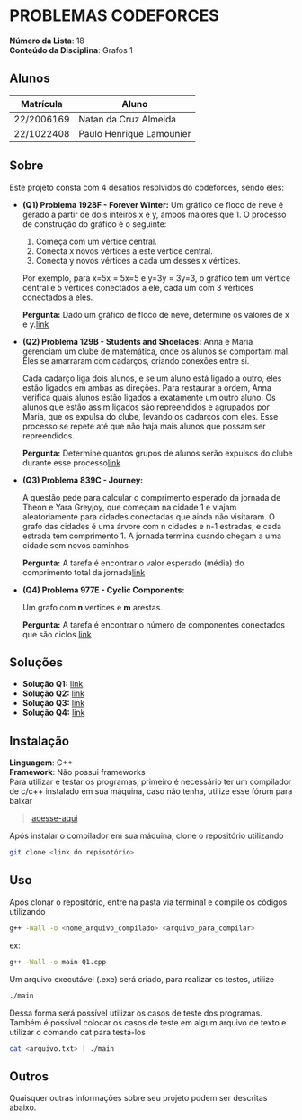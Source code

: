 # PROBLEMAS CODEFORCES

**Número da Lista**: 18<br>
**Conteúdo da Disciplina**: Grafos 1<br>

## Alunos
| Matrícula  | Aluno                    |
| ---------- | ------------------------ |
| 22/2006169 | Natan da Cruz Almeida    |
| 22/1022408 | Paulo Henrique Lamounier |

## Sobre 
Este projeto consta com 4 desafios resolvidos do codeforces, sendo eles:
+ **(Q1) Problema 1928F - Forever Winter:** Um gráfico de floco de neve é gerado a partir de dois inteiros x e y, ambos maiores que 1. O processo de construção do gráfico é o seguinte:
  
	1. Começa com um vértice central.
	2. Conecta x novos vértices a este vértice central.
	3. Conecta y novos vértices a cada um desses x vértices.

	Por exemplo, para x=5x = 5x=5 e y=3y = 3y=3, o gráfico tem um vértice central e 5 vértices conectados a ele, cada um com 3 vértices conectados a eles.

	**Pergunta:** Dado um gráfico de floco de neve, determine os valores de x e y.[link](https://codeforces.com/problemset/problem/1829/F) 

+ **(Q2) Problema 129B - Students and Shoelaces:**  Anna e Maria gerenciam um clube de matemática, onde os alunos se comportam mal. Eles se amarraram com cadarços, criando conexões entre si. 

	Cada cadarço liga dois alunos, e se um aluno está ligado a outro, eles estão ligados em ambas as direções. Para restaurar a ordem, Anna verifica quais alunos estão ligados a exatamente um outro aluno. Os alunos que estão assim ligados são repreendidos e agrupados por Maria, que os expulsa do clube, levando os cadarços com eles. Esse processo se repete até que não haja mais alunos que possam ser repreendidos. 

	**Pergunta:** Determine quantos grupos de alunos serão expulsos do clube durante esse processo[link](https://codeforces.com/problemset/problem/129/B)

+ **(Q3) Problema 839C - Journey:**  

	A questão pede para calcular o comprimento esperado da jornada de Theon e Yara Greyjoy, que começam na cidade 1 e viajam aleatoriamente para cidades conectadas que ainda não visitaram. O grafo das cidades é uma árvore com n cidades e n-1 estradas, e cada estrada tem comprimento 1. A jornada termina quando chegam a uma cidade sem novos caminhos

	**Pergunta:** A tarefa é encontrar o valor esperado (média) do comprimento total da jornada[link](https://codeforces.com/problemset/problem/839/C)

+ **(Q4) Problema 977E - Cyclic Components:** 

	Um grafo com **n** vertices e **m** arestas.

	**Pergunta:** A tarefa é encontrar o número de componentes conectados que são ciclos.[link](https://codeforces.com/problemset/problem/977/E)

## Soluções
* **Solução Q1:** [link]()
* **Solução Q2:** [link]()
* **Solução Q3:** [link]()
* **Solução Q4:** [link]()
## Instalação 
**Linguagem**: C++<br>
**Framework**: Não possui frameworks<br>
Para utilizar e testar os programas, primeiro é necessário ter um compilador de c/c++ instalado em sua máquina, caso não tenha, utilize esse fórum para baixar

> [acesse-aqui](https://www.geeksforgeeks.org/installing-mingw-tools-for-c-c-and-changing-environment-variable/)

Após instalar o compilador em sua máquina, clone o repositório utilizando

``` bash
git clone <link do repisotório>
```

## Uso 
Após clonar o repositório, entre na pasta via terminal e compile os códigos utilizando

``` bash
g++ -Wall -o <nome_arquivo_compilado> <arquivo_para_compilar>
```

ex: 

``` bash
g++ -Wall -o main Q1.cpp
```

Um arquivo executável (.exe) será criado, para realizar os testes, utilize

```bash
./main
```

Dessa forma será possível utilizar os casos de teste dos programas. Também é possível colocar os casos de teste em algum arquivo de texto e utilizar o comando cat para testá-los

``` bash
cat <arquivo.txt> | ./main
```

## Outros 
Quaisquer outras informações sobre seu projeto podem ser descritas abaixo.




